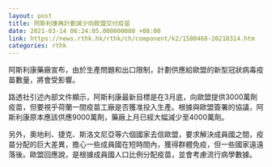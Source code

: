 ```yaml
---
layout: post
title: 阿斯利康再計劃減少向歐盟交付疫苗
date: 2021-03-14 06:24:05.000000000 +08:00
link: https://news.rthk.hk/rthk/ch/component/k2/1580468-20210314.htm
categories: rthk
---
```


阿斯利康藥廠宣布，由於生產問題和出口限制，計劃供應給歐盟的新型冠狀病毒疫苗數量，將會受影響。

路透社引述內部文件顯示，阿斯利康最新目標是在3月底，向歐盟提供3000萬劑疫苗，但要視乎荷蘭一間疫苗工廠是否獲准投入生產。根據與歐盟簽署的協議，阿斯利康原本應該供應9000萬劑，藥廠上月已經大幅減少至4000萬劑。

另外，奧地利、捷克、斯洛文尼亞等六個國家去信歐盟，要求解決成員國之間，疫苗分配的巨大差異，擔心一些成員國在短時間內，獲得群體免疫，但一些國家遠遠落後。歐盟回應說，是根據成員國人口比例分配疫苗，並會考慮流行病學數據。
